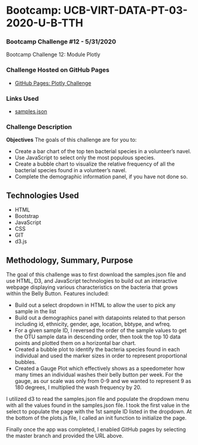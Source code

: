 # Bootcamp: UCB-VIRT-DATA-PT-03-2020-U-B-TTH

### Bootcamp Challenge #12 - 5/31/2020
Bootcamp Challenge 12: Module Plotly

### Challenge Hosted on GitHub Pages
- [GitHub Pages: Plotly Challenge](https://pbryzek.github.io/plotly/challenge/)

### Links Used
- [samples.json](https://courses.bootcampspot.com/courses/140/files/37550/download?wrap=1)

### Challenge Description
**Objectives**
The goals of this challenge are for you to:
- Create a bar chart of the top ten bacterial species in a volunteer’s navel. 
- Use JavaScript to select only the most populous species.
- Create a bubble chart to visualize the relative frequency of all the bacterial species found in a volunteer’s navel.
- Complete the demographic information panel, if you have not done so.

## Technologies Used
- HTML
- Bootstrap
- JavaScript
- CSS
- GIT
- d3.js

## Methodology, Summary, Purpose 
The goal of this challenge was to first download the samples.json file and use HTML, D3, and JavaScript technologies to build out an interactive webpage displaying various characteristics on the bacteria that grows within the Belly Button. Features included:
- Build out a select dropdown in HTML to allow the user to pick any sample in the list
- Build out a demographics panel with datapoints related to that person including id, ethnicity, gender, age, location, bbtype, and wfreq. 
- For a given sample ID, I reversed the order of the sample values to get the OTU sample data in descending order, then took the top 10 data points and plotted them on a horizontal bar chart.
- Created a bubble plot to identify the bacteria species found in each individual and used the marker sizes in order to represent proportional bubbles.
- Created a Gauge Plot which effectively shows as a speedometer how many times an individual washes their belly button per week. For the gauge, as our scale was only from 0-9 and we wanted to represent 9 as 180 degrees, I multiplied the wash frequency by 20.

I utilized d3 to read the samples.json file and populate the dropdown menu with all the values found in the samples.json file. I took the first value in the select to populate the page with the 1st sample ID listed in the dropdown. At the bottom of the plots.js file, I called an init function to initialize the page. 

Finally once the app was completed, I enabled GitHub pages by selecting the master branch and provided the URL above.
